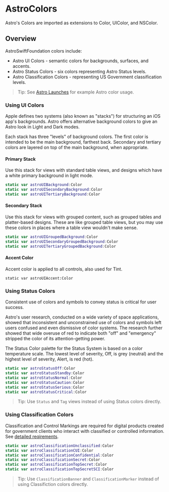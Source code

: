 # AstroColors

Astro's Colors are imported as extensions to Color, UIColor, and NSColor.

## Overview

AstroSwiftFoundation colors include:
* Astro UI Colors - semantic colors for backgrounds, surfaces, and accents.
* Astro Status Colors - six colors representing Astro Status levels.
* Astro Classification Colors - representing US Government classification levels.

> Tip: See [Astro Launches](https://github.com/RocketCommunicationsInc/AstroLaunches) for example Astro color usage.

### Using UI Colors

Apple defines two systems (also known as "stacks") for structuring an iOS app's backgrounds.
Astro offers alternative background colors to give an Astro look in Light and Dark modes.

Each stack has three "levels" of background colors. The first color is intended to be the
main background, farthest back. Secondary and tertiary colors are layered on top
of the main background, when appropriate.

#### Primary Stack
Use this stack for views with standard table views, and designs which have a white primary background in light mode.

```swift
static var astroUIBackground:Color
static var astroUISecondaryBackground:Color
static var astroUITertiaryBackground:Color
```
#### Secondary Stack
Use this stack for views with grouped content, such as grouped tables and platter-based designs. These are like grouped table views, but you may use these colors in places where a table view wouldn't make sense.
```swift
static var astroUIGroupedBackground:Color
static var astroUISecondaryGroupedBackground:Color
static var astroUITertiaryGroupedBackground:Color
```

#### Accent Color
Accent color is applied to all controls, also used for Tint.
```
static var astroUIAccent:Color
```

### Using Status Colors
Consistent use of colors and symbols to convey status is critical for user success.

Astro's user research, conducted on a wide variety of space applications, showed that inconsistent and unconstrained use of colors and symbols left users confused and even dismissive of color systems. The research further showed that wide overuse of red to indicate both "off" and "emergency" stripped the color of its attention-getting power.

The Status Color palette for the Status System is based on a color temperature scale. The lowest level of severity, Off, is grey (neutral) and the highest level of severity, Alert, is red (hot).

```swift
static var astroStatusOff:Color
static var astroStatusStandby:Color
static var astroStatusNormal:Color
static var astroStatusCaution:Color
static var astroStatusSerious:Color
static var astroStatusCritical:Color
```
> Tip: Use ``Status`` and ``Tag`` views instead of using Status colors directly.

### Using Classification Colors
Classification and Control Markings are required for digital products created for government clients who interact with classified or controlled information. See [detailed reqirements](https://www.astrouxds.com/components/classification-markings/).

```swift
static var astroClassificationUnclassified:Color
static var astroClassificationCUI:Color
static var astroClassificationConfidential:Color
static var astroClassificationSecret:Color
static var astroClassificationTopSecret:Color
static var astroClassificationTopSecretSCI:Color
```
> Tip: Use ``ClassificationBanner`` and ``ClassificationMarker`` instead of using Classifiction colors directly.
